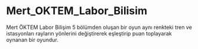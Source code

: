 # Mert_OKTEM_Labor_Bilisim
Mert ÖKTEM Labor Bilişim
5 bölümden oluşan bir oyun aynı renkteki tren ve istasyonları rayların yönlerini değiştirerek eşleştirip puan toplayarak oynanan bir oyundur.

